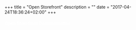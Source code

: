 +++
title = "Open Storefront"
description = ""
date = "2017-04-24T18:36:24+02:00"
+++

<h4 style="color:white;">Open Storefront Documentation</h4>